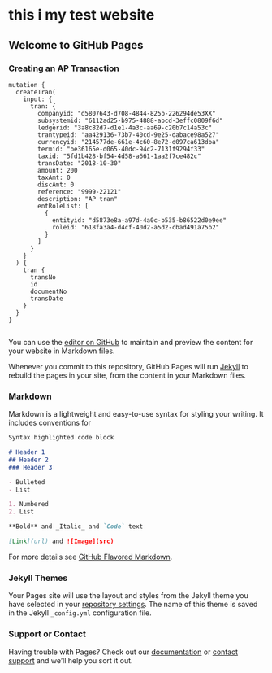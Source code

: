 # this i my test website
## Welcome to GitHub Pages
### Creating an AP Transaction
```
mutation {
  createTran(
    input: {
      tran: {
        companyid: "d5807643-d708-4844-825b-226294de53XX"
        subsystemid: "6112ad25-b975-4888-abcd-3effc0809f6d"
        ledgerid: "3a8c82d7-d1e1-4a3c-aa69-c20b7c14a53c"
        trantypeid: "aa429136-73b7-40cd-9e25-dabace98a527"
        currencyid: "214577de-661e-4c60-8e72-d097ca613dba"
        termid: "be36165e-d065-40dc-94c2-7131f9294f33"
        taxid: "5fd1b428-bf54-4d58-a661-1aa2f7ce482c"
        transDate: "2018-10-30"
        amount: 200
        taxAmt: 0
        discAmt: 0
        reference: "9999-22121"
        description: "AP tran"
        entRoleList: [
          {
            entityid: "d5873e8a-a97d-4a0c-b535-b86522d0e9ee"
            roleid: "618fa3a4-d4cf-40d2-a5d2-cbad491a75b2"
          }
        ]
      }
    }
  ) {
    tran {
      transNo
      id
      documentNo
      transDate
    }
  }
}


```

You can use the [editor on GitHub](https://github.com/flyingkiwi07/documentation/edit/master/README.md) to maintain and preview the content for your website in Markdown files.

Whenever you commit to this repository, GitHub Pages will run [Jekyll](https://jekyllrb.com/) to rebuild the pages in your site, from the content in your Markdown files.

### Markdown

Markdown is a lightweight and easy-to-use syntax for styling your writing. It includes conventions for

```markdown
Syntax highlighted code block

# Header 1
## Header 2
### Header 3

- Bulleted
- List

1. Numbered
2. List

**Bold** and _Italic_ and `Code` text

[Link](url) and ![Image](src)
```

For more details see [GitHub Flavored Markdown](https://guides.github.com/features/mastering-markdown/).

### Jekyll Themes

Your Pages site will use the layout and styles from the Jekyll theme you have selected in your [repository settings](https://github.com/flyingkiwi07/documentation/settings). The name of this theme is saved in the Jekyll `_config.yml` configuration file.

### Support or Contact

Having trouble with Pages? Check out our [documentation](https://help.github.com/categories/github-pages-basics/) or [contact support](https://github.com/contact) and we’ll help you sort it out.
